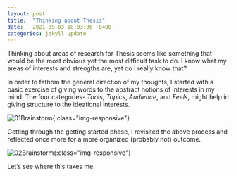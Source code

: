 ```yaml
---
layout: post
title:  "Thinking about Thesis"
date:   2021-09-03 18:03:06 -0400
categories: jekyll update
---
```

Thinking about areas of research for Thesis seems like something that would be the most obvious yet the most difficult task to do. I know what my areas of interests and strengths are, yet do I really know that? 

In order to fathom the general direction of my thoughts, I started with a basic exercise of giving words to the abstract notions of interests in my mind. The four categories- _Tools_, _Topics_, _Audience_, and _Feels_, might help in giving structure to the ideational interests. 

![01Brainstorm](/thesis-studio/assets/01Brainstorm.jpg){:class="img-responsive"}

Getting through the getting started phase, I revisited the above process and reflected once more for a more organized (probably not) outcome.

![02Brainstorm](/thesis-studio/assets/02Brainstorm.png){:class="img-responsive"}

Let’s see where this takes me.
